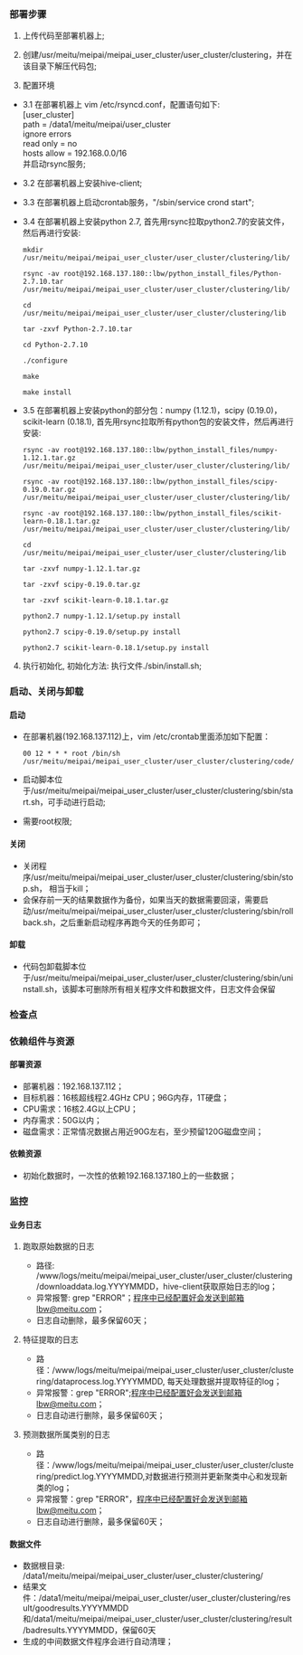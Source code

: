 ### 部署步骤
1. 上传代码至部署机器上;
              
2. 创建/usr/meitu/meipai/meipai_user_cluster/user_cluster/clustering，并在该目录下解压代码包;
                             
3. 配置环境
              
 - 3.1 在部署机器上 vim /etc/rsyncd.conf，配置语句如下:                        
       [user_cluster]      
       path = /data1/meitu/meipai/user_cluster    
       ignore errors     
       read only = no     
       hosts allow = 192.168.0.0/16     
  并启动rsync服务;
                                    
 - 3.2 在部署机器上安装hive-client;
             
 - 3.3 在部署机器上启动crontab服务，"/sbin/service crond start";
 
 - 3.4 在部署机器上安装python 2.7, 首先用rsync拉取python2.7的安装文件，然后再进行安装:
 
       mkdir /usr/meitu/meipai/meipai_user_cluster/user_cluster/clustering/lib/
 
       rsync -av root@192.168.137.180::lbw/python_install_files/Python-2.7.10.tar /usr/meitu/meipai/meipai_user_cluster/user_cluster/clustering/lib/
 
       cd /usr/meitu/meipai/meipai_user_cluster/user_cluster/clustering/lib
 
       tar -zxvf Python-2.7.10.tar
 
       cd Python-2.7.10
 
       ./configure
 
       make
 
       make install
 
 - 3.5 在部署机器上安装python的部分包：numpy (1.12.1)，scipy (0.19.0)，scikit-learn (0.18.1), 首先用rsync拉取所有python包的安装文件，然后再进行安装:
 
       rsync -av root@192.168.137.180::lbw/python_install_files/numpy-1.12.1.tar.gz /usr/meitu/meipai/meipai_user_cluster/user_cluster/clustering/lib/
 
       rsync -av root@192.168.137.180::lbw/python_install_files/scipy-0.19.0.tar.gz /usr/meitu/meipai/meipai_user_cluster/user_cluster/clustering/lib/
 
       rsync -av root@192.168.137.180::lbw/python_install_files/scikit-learn-0.18.1.tar.gz /usr/meitu/meipai/meipai_user_cluster/user_cluster/clustering/lib/
 
       cd /usr/meitu/meipai/meipai_user_cluster/user_cluster/clustering/lib
 
       tar -zxvf numpy-1.12.1.tar.gz
 
       tar -zxvf scipy-0.19.0.tar.gz
 
       tar -zxvf scikit-learn-0.18.1.tar.gz
 
       python2.7 numpy-1.12.1/setup.py install
 
       python2.7 scipy-0.19.0/setup.py install
 
       python2.7 scikit-learn-0.18.1/setup.py install
                      
4. 执行初始化, 初始化方法: 执行文件./sbin/install.sh;
                                                        

### 启动、关闭与卸载                     
#### 启动                  
 - 在部署机器(192.168.137.112)上，vim /etc/crontab里面添加如下配置：
         
       00 12 * * * root /bin/sh /usr/meitu/meipai/meipai_user_cluster/user_cluster/clustering/code/run_user_cluster.sh                      
 - 启动脚本位于/usr/meitu/meipai/meipai_user_cluster/user_cluster/clustering/sbin/start.sh，可手动进行启动;                        
 - 需要root权限;                    

#### 关闭              
  - 关闭程序/usr/meitu/meipai/meipai_user_cluster/user_cluster/clustering/sbin/stop.sh， 相当于kill；                       
  - 会保存前一天的结果数据作为备份，如果当天的数据需要回滚，需要启动/usr/meitu/meipai/meipai_user_cluster/user_cluster/clustering/sbin/rollback.sh，之后重新启动程序再跑今天的任务即可；             

#### 卸载
  - 代码包卸载脚本位于/usr/meitu/meipai/meipai_user_cluster/user_cluster/clustering/sbin/uninstall.sh，该脚本可删除所有相关程序文件和数据文件，日志文件会保留

### 检查点           
### 依赖组件与资源        
#### 部署资源            
 - 部署机器：192.168.137.112；              
 - 目标机器：16核超线程2.4GHz CPU；96G内存，1T硬盘；            
 - CPU需求：16核2.4G以上CPU；                
 - 内存需求：50G以内；             
 - 磁盘需求：正常情况数据占用近90G左右，至少预留120G磁盘空间；
                    
#### 依赖资源            
 - 初始化数据时，一次性的依赖192.168.137.180上的一些数据；             

### 监控                      
#### 业务日志                    
1. 跑取原始数据的日志        
    - 路径: /www/logs/meitu/meipai/meipai_user_cluster/user_cluster/clustering/downloaddata.log.YYYYMMDD，hive-client获取原始日志的log；                
    - 异常报警:  grep "ERROR"；程序中已经配置好会发送到邮箱lbw@meitu.com；                                         
    - 日志自动删除，最多保留60天；                    
2.  特征提取的日志                             
    - 路径：/www/logs/meitu/meipai/meipai_user_cluster/user_cluster/clustering/dataprocess.log.YYYYMMDD, 每天处理数据并提取特征的log；                       
    - 异常报警：grep "ERROR";程序中已经配置好会发送到邮箱lbw@meitu.com；                        
    - 日志自动进行删除，最多保留60天；                         

3.  预测数据所属类别的日志              
    - 路径：/www/logs/meitu/meipai/meipai_user_cluster/user_cluster/clustering/predict.log.YYYYMMDD,对数据进行预测并更新聚类中心和发现新类的log；                      
    - 异常报警：grep "ERROR"，程序中已经配置好会发送到邮箱lbw@meitu.com；                   
    - 日志自动进行删除，最多保留60天；                         
            
#### 数据文件
 - 数据根目录: /data1/meitu/meipai/meipai_user_cluster/user_cluster/clustering/
 - 结果文件：/data1/meitu/meipai/meipai_user_cluster/user_cluster/clustering/result/goodresults.YYYYMMDD和/data1/meitu/meipai/meipai_user_cluster/user_cluster/clustering/result/badresults.YYYYMMDD，保留60天                
 - 生成的中间数据文件程序会进行自动清理；            


